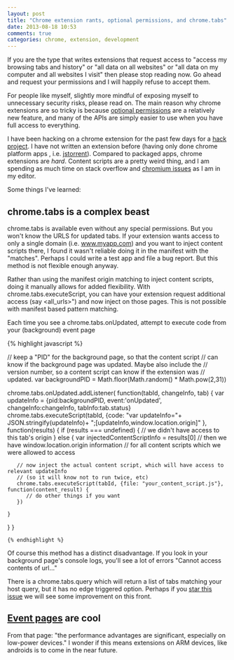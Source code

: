 ```yaml
---
layout: post
title: "Chrome extension rants, optional permissions, and chrome.tabs"
date: 2013-08-18 10:53
comments: true
categories: chrome, extension, development
---
```


If you are the type that writes extensions that request access to
"access my browsing tabs and history" or "all data on all websites" or
"all data on my computer and all websites I visit" then please stop
reading now. Go ahead and request your permissions and I will happily
refuse to accept them.

For people like myself, slightly more mindful of exposing myself to
unnecessary security risks, please read on. The main reason why chrome
extensions are so tricky is because [optional
permissions](http://developer.chrome.com/extensions/permissions.html#manifest)
are a relatively new feature, and many of the APIs are simply easier
to use when you have full access to everything.

I have been hacking on a chrome extension for the past few days for a
[hack project](https://github.com/kzahel/spotify-web-extension). I
have not written an extension before (having only done chrome platform
apps
, i.e. [jstorrent](https://chrome.google.com/webstore/detail/jstorrent/anhdpjpojoipgpmfanmedjghaligalgb)). Compared
to packaged apps, chrome extensions are _hard_. Content scripts are a
pretty weird thing, and I am spending as much time on stack overflow
and [chromium issues](code.google.com/p/chromium/issues) as I am in my editor.


Some things I've learned:

chrome.tabs is a complex beast
------------------------------

  chrome.tabs is available even without any special permissions. But
  you won't know the URLS for updated tabs. If your extension wants
  access to only a single domain (i.e. www.myapp.com) and you want to
  inject content scripts there, I found it wasn't reliable doing it in
  the manifest with the "matches". Perhaps I could write a test app
  and file a bug report. But this method is not flexible enough anyway.

  Rather than using the manifest origin matching to inject content
  scripts, doing it manually allows for added flexibility. With
  chrome.tabs.executeScript, you can have your extension request
  additional access (say &lt;all_urls&gt;") and now inject on those
  pages. This is not possible with manifest based pattern matching.

  Each time you see a chrome.tabs.onUpdated, attempt to execute code
  from your (background) event page



{% highlight javascript %}

// keep a "PID" for the background page, so that the content script
// can know if the background page was updated. Maybe also include the
// version number, so a content script can know if the extension was
// updated.
var backgroundPID = Math.floor(Math.random() * Math.pow(2,31))

chrome.tabs.onUpdated.addListener( function(tabId, changeInfo, tab) {
  var updateInfo = {pid:backgroundPID,
                    event:'onUpdated',
                    changeInfo:changeInfo,
                    tabInfo:tab.status}
  chrome.tabs.executeScript(tabId, 
                            {code: "var updateInfo="+
                                    JSON.stringify(updateInfo)+
                                    ";[updateInfo,window.location.origin]" }, 
                            function(results) {
    if (results === undefined) {
       // we didn't have access to this tab's origin
    } else {
       var injectedContentScriptInfo = results[0]
       // then we have window.location.origin information 
       // for all content scripts which we were allowed to access

       // now inject the actual content script, which will have access to relevant updateInfo 
       // (so it will know not to run twice, etc)
       chrome.tabs.executeScript(tabId, {file: "your_content_script.js"}, function(content_result) {
          // do other things if you want
       })

    }
  }
}

    {% endhighlight %}


Of course this method has a distinct disadvantage. If you look in your
background page's console logs, you'll see a lot of errors "Cannot
access contents of url..."

There is a chrome.tabs.query which will return a list of tabs matching
your host query, but it has no edge triggered option. Perhaps if you
[star this issue](https://code.google.com/p/chromium/issues/detail?id=264704) we
will see some improvement on this front.

[Event pages](http://developer.chrome.com/extensions/event_pages.html) are cool
----------------------------

From that page: "the performance advantages are significant,
especially on low-power devices." I wonder if this means extensions
on ARM devices, like androids is to come in the near future.

